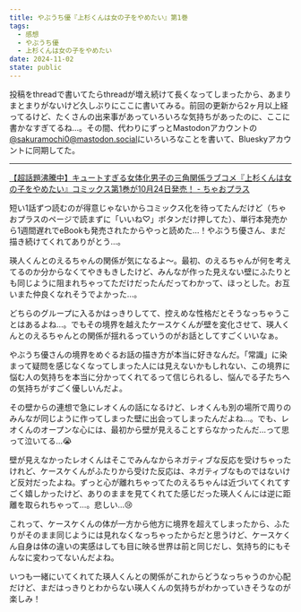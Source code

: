 ```yaml
---
title: やぶうち優『上杉くんは女の子をやめたい』第1巻
tags:
  - 感想
  - やぶうち優
  - 上杉くんは女の子をやめたい
date: 2024-11-02
state: public
---
```


投稿をthreadで書いてたらthreadが増え続けて長くなってしまったから、あまりまとまりがないけど久しぶりにここに書いてみる。前回の更新から2ヶ月以上経ってるけど、たくさんの出来事があっていろいろな気持ちがあったのに、ここに書かなすぎてるね…。その間、代わりにずっとMastodonアカウントの[@sakuramochi0@mastodon.social](https://main.elk.zone/mastodon.social/@sakuramochi0)にいろいろなことを書いて、Blueskyアカウントに同期してた。

---

[【超話題沸騰中】キュートすぎる女体化男子の三角関係ラブコメ『上杉くんは女の子をやめたい』コミックス第1巻が10月24日発売！ - ちゃおプラス](https://ciao.shogakukan.co.jp/topics/167296/)

短い1話ずつ読むのが得意じゃないからコミックス化を待ってたんだけど（ちゃおプラスのページで読まずに「いいね♡」ボタンだけ押してた）、単行本発売から1週間遅れでeBookも発売されたからやっと読めた…！やぶうち優さん、まだ描き続けてくれてありがとう…。

瑛人くんとのえるちゃんの関係が気になるよ〜。最初、のえるちゃんが何を考えてるのか分からなくてやきもきしたけど、みんなが作った見えない壁にふたりとも同じように阻まれちゃってただけだったんだってわかって、ほっとした。お互いまた仲良くなれそうでよかった…。

どちらのグループに入るかはっきりしてて、控えめな性格だとそうなっちゃうことはあるよね…。でもその境界を越えたケースケくんが壁を変化させて、瑛人くんとのえるちゃんとの関係が揺れるっていうのがお話としてすごくいいなぁ。

やぶうち優さんの境界をめぐるお話の描き方が本当に好きなんだ。「常識」に染まって疑問を感じなくなってしまった人には見えないかもしれない、この境界に悩む人の気持ちを本当に分かってくれてるって信じられるし、悩んでる子たちへの気持ちがすごく優しいんだよ。

その壁からの連想で急にレオくんの話になるけど、レオくんも別の場所で周りのみんなが同じように作ってしまった壁に出会ってしまったんだよね…。でも、レオくんのオープンな心には、最初から壁が見えることすらなかったんだ…って思って泣いてる…😭

壁が見えなかったレオくんはそこでみんなからネガティブな反応を受けちゃったけれど、ケースケくんがふたりから受けた反応は、ネガティブなものではないけど反対だったよね。ずっと心が離れちゃってたのえるちゃんは近づいてくれてすごく嬉しかったけど、ありのままを見てくれてた感じだった瑛人くんには逆に距離を取られちゃって…。悲しい…😢

これって、ケースケくんの体が一方から他方に境界を超えてしまったから、ふたりがそのまま同じようには見れなくなっちゃったからだと思うけど、ケースケくん自身は体の違いの実感はしても目に映る世界は前と同じだし、気持ち的にもそんなに変わってないんだよね。

いつも一緒にいてくれてた瑛人くんとの関係がこれからどうなっちゃうのか心配だけど、まだはっきりとわからない瑛人くんの気持ちがわかっていきそうなのが楽しみ！
